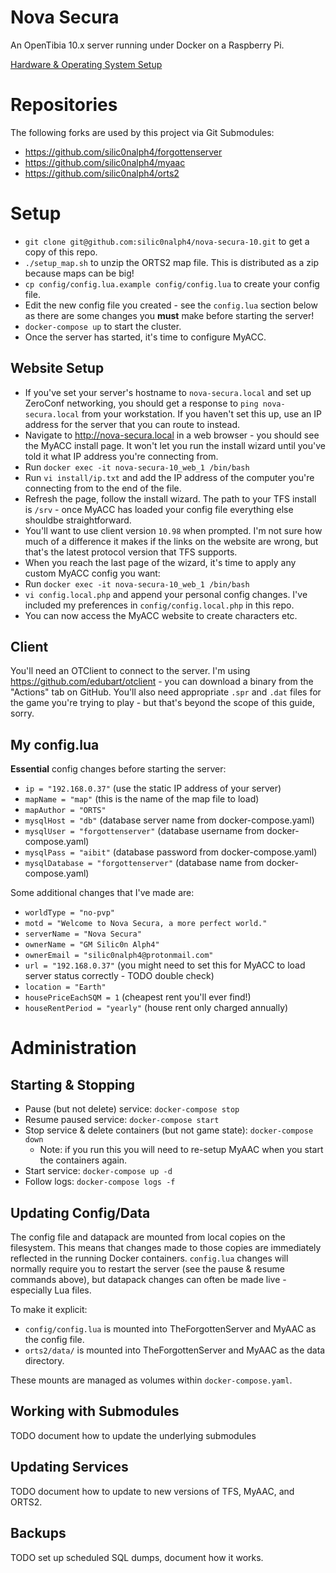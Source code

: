 Nova Secura
===========

An OpenTibia 10.x server running under Docker on a Raspberry Pi.

[Hardware & Operating System Setup](docs/raspberry_pi_setup.md)

Repositories
============

The following forks are used by this project via Git Submodules:

- https://github.com/silic0nalph4/forgottenserver
- https://github.com/silic0nalph4/myaac
- https://github.com/silic0nalph4/orts2

Setup
=====

- `git clone git@github.com:silic0nalph4/nova-secura-10.git` to get a copy of this repo.
- `./setup_map.sh` to unzip the ORTS2 map file. This is distributed as a zip because maps can be big!
- `cp config/config.lua.example config/config.lua` to create your config file.
- Edit the new config file you created - see the `config.lua` section below as there are some changes you **must** make before
starting the server!
- `docker-compose up` to start the cluster.
- Once the server has started, it's time to configure MyACC.

Website Setup
-------------

- If you've set your server's hostname to `nova-secura.local` and set up ZeroConf networking, you should get a response to
 `ping nova-secura.local` from your workstation. If you haven't set this up, use an IP address for the server that you can route to instead.
- Navigate to http://nova-secura.local in a web browser - you should see the MyACC install page. It won't let you run 
the install wizard until you've told it what IP address you're connecting from.
- Run `docker exec -it nova-secura-10_web_1 /bin/bash`
- Run `vi install/ip.txt` and add the IP address of the computer you're connecting from to the end of the file.
- Refresh the page, follow the install wizard. The path to your TFS install is `/srv` - once MyACC has loaded your 
config file everything else shouldbe straightforward.
- You'll want to use client version `10.98` when prompted. I'm not sure how much of a difference it makes if the links 
on the website are wrong, but that's the latest protocol version that TFS supports.
- When you reach the last page of the wizard, it's time to apply any custom MyACC config you want:
- Run `docker exec -it nova-secura-10_web_1 /bin/bash`
- `vi config.local.php` and append your personal config changes. I've included my preferences in `config/config.local.php` in this repo.
- You can now access the MyACC website to create characters etc.

Client
------

You'll need an OTClient to connect to the server. I'm using https://github.com/edubart/otclient - you can download a binary from the "Actions" tab on GitHub. You'll also need appropriate `.spr` and `.dat` files for the game you're trying to play - but that's beyond the scope of this guide, sorry.

My config.lua
-------------

**Essential** config changes before starting the server:
- `ip = "192.168.0.37"` (use the static IP address of your server)
- `mapName = "map"` (this is the name of the map file to load)
- `mapAuthor = "ORTS"`
- `mysqlHost = "db"` (database server name from docker-compose.yaml)
- `mysqlUser = "forgottenserver"` (database username from docker-compose.yaml)
- `mysqlPass = "aibit"` (database password from docker-compose.yaml)
- `mysqlDatabase = "forgottenserver"` (database name from docker-compose.yaml)

Some additional changes that I've made are:
- `worldType = "no-pvp"`
- `motd = "Welcome to Nova Secura, a more perfect world."`
- `serverName = "Nova Secura"`
- `ownerName = "GM Silic0n Alph4"`
- `ownerEmail = "silic0nalph4@protonmail.com"`
- `url = "192.168.0.37"` (you might need to set this for MyACC to load server status correctly - TODO double check)
- `location = "Earth"`
- `housePriceEachSQM = 1` (cheapest rent you'll ever find!)
- `houseRentPeriod = "yearly"` (house rent only charged annually)


Administration
==============

Starting & Stopping
-------------------

- Pause (but not delete) service: `docker-compose stop`
- Resume paused service: `docker-compose start`
- Stop service & delete containers (but not game state): `docker-compose down`
    - Note: if you run this you will need to re-setup MyAAC when you start the containers again.
- Start service: `docker-compose up -d`
- Follow logs: `docker-compose logs -f`


Updating Config/Data
--------------------

The config file and datapack are mounted from local copies on the filesystem. This means that changes made to those copies are
immediately reflected in the running Docker containers. `config.lua` changes will normally require you to restart the server (see the
pause & resume commands above), but datapack changes can often be made live - especially Lua files.

To make it explicit:
- `config/config.lua` is mounted into TheForgottenServer and MyAAC as the config file.
- `orts2/data/` is mounted into TheForgottenServer and MyAAC as the data directory.

These mounts are managed as volumes within `docker-compose.yaml`.

Working with Submodules
-----------------------

TODO document how to update the underlying submodules

Updating Services
-----------------

TODO document how to update to new versions of TFS, MyAAC, and ORTS2.

Backups
-------

TODO set up scheduled SQL dumps, document how it works.

